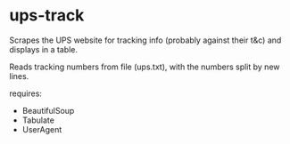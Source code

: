 # ups-track
Scrapes the UPS website for tracking info (probably against their t&c) and displays in a table.

Reads tracking numbers from file (ups.txt), with the numbers split by new lines.

requires:
* BeautifulSoup
* Tabulate
* UserAgent
